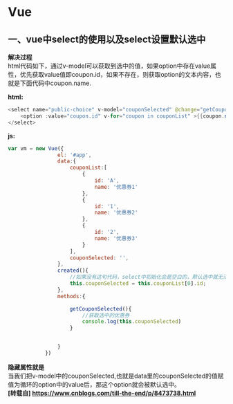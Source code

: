 # Vue
## 一、vue中select的使用以及select设置默认选中

**解决过程**  
html代码如下，通过v-model可以获取到选中的值，如果option中存在value属性，优先获取value值即coupon.id，如果不存在，则获取option的文本内容，也就是下面代码中coupon.name.  

**html:**
```java
<select name="public-choice" v-model="couponSelected" @change="getCouponSelected">                                        
    <option :value="coupon.id" v-for="coupon in couponList" >{{coupon.name}}</option>                                    
</select>
```

**js:**  
```js
var vm = new Vue({
                el: '#app',
                data:{
                    couponList:[
                        {
                            id: 'A',
                            name: '优惠券1'
                        },
                        {
                            id: '1',
                            name: '优惠券2'
                        },
                        {
                            id: '2',
                            name: '优惠券3'
                        }
                    ],
                    couponSelected: '',
                },
                created(){
　　　　　　　　　　　　//如果没有这句代码，select中初始化会是空白的，默认选中就无法实现
                    this.couponSelected = this.couponList[0].id;
                },
                methods:{

　　　　　　　　　　　　getCouponSelected(){
                        //获取选中的优惠券
                        console.log(this.couponSelected)
                    }


                }
            })
```
            
**隐藏属性就是**  
当我们把v-model中的couponSelected,也就是data里的couponSelected的值赋值为循环的option中的value后，那这个option就会被默认选中。  
**[转载自] https://www.cnblogs.com/till-the-end/p/8473738.html**

